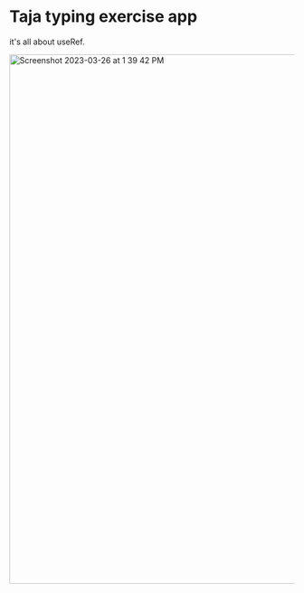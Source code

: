 # Taja typing exercise app

it's all about useRef.

<img width="937" alt="Screenshot 2023-03-26 at 1 39 42 PM" src="https://user-images.githubusercontent.com/29338355/227756035-d32afce1-2bfa-46c7-8b37-e15f524e8516.png">
